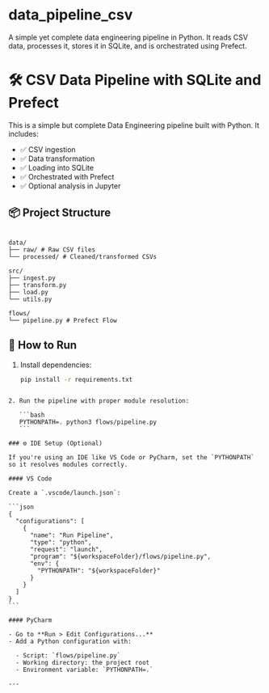 # data_pipeline_csv

A simple yet complete data engineering pipeline in Python. It reads CSV data, processes it, stores it in SQLite, and is orchestrated using Prefect.

# 🛠 CSV Data Pipeline with SQLite and Prefect

This is a simple but complete Data Engineering pipeline built with Python. It includes:

- ✅ CSV ingestion
- ✅ Data transformation
- ✅ Loading into SQLite
- ✅ Orchestrated with Prefect
- ✅ Optional analysis in Jupyter

## 📦 Project Structure

```

data/
├── raw/ # Raw CSV files
└── processed/ # Cleaned/transformed CSVs

src/
├── ingest.py
├── transform.py
├── load.py
└── utils.py

flows/
└── pipeline.py # Prefect Flow

```

## 🏁 How to Run

1. Install dependencies:
   ```bash
   pip install -r requirements.txt
   ```

````

2. Run the pipeline with proper module resolution:

   ```bash
   PYTHONPATH=. python3 flows/pipeline.py
   ```

### ⚙️ IDE Setup (Optional)

If you're using an IDE like VS Code or PyCharm, set the `PYTHONPATH` so it resolves modules correctly.

#### VS Code

Create a `.vscode/launch.json`:

```json
{
  "configurations": [
    {
      "name": "Run Pipeline",
      "type": "python",
      "request": "launch",
      "program": "${workspaceFolder}/flows/pipeline.py",
      "env": {
        "PYTHONPATH": "${workspaceFolder}"
      }
    }
  ]
}
```

#### PyCharm

- Go to **Run > Edit Configurations...**
- Add a Python configuration with:

  - Script: `flows/pipeline.py`
  - Working directory: the project root
  - Environment variable: `PYTHONPATH=.`

---
````
